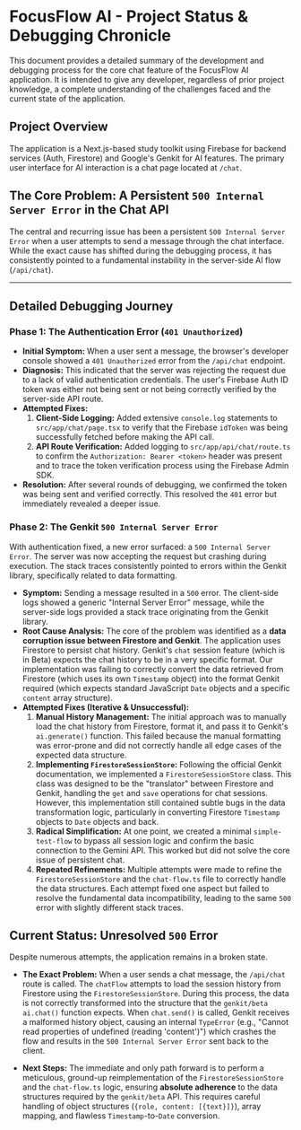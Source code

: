 # FocusFlow AI - Project Status & Debugging Chronicle

This document provides a detailed summary of the development and debugging process for the core chat feature of the FocusFlow AI application. It is intended to give any developer, regardless of prior project knowledge, a complete understanding of the challenges faced and the current state of the application.

## Project Overview

The application is a Next.js-based study toolkit using Firebase for backend services (Auth, Firestore) and Google's Genkit for AI features. The primary user interface for AI interaction is a chat page located at `/chat`.

## The Core Problem: A Persistent `500 Internal Server Error` in the Chat API

The central and recurring issue has been a persistent `500 Internal Server Error` when a user attempts to send a message through the chat interface. While the exact cause has shifted during the debugging process, it has consistently pointed to a fundamental instability in the server-side AI flow (`/api/chat`).

---

## Detailed Debugging Journey

### Phase 1: The Authentication Error (`401 Unauthorized`)

*   **Initial Symptom:** When a user sent a message, the browser's developer console showed a `401 Unauthorized` error from the `/api/chat` endpoint.
*   **Diagnosis:** This indicated that the server was rejecting the request due to a lack of valid authentication credentials. The user's Firebase Auth ID token was either not being sent or not being correctly verified by the server-side API route.
*   **Attempted Fixes:**
    1.  **Client-Side Logging:** Added extensive `console.log` statements to `src/app/chat/page.tsx` to verify that the Firebase `idToken` was being successfully fetched before making the API call.
    2.  **API Route Verification:** Added logging to `src/app/api/chat/route.ts` to confirm the `Authorization: Bearer <token>` header was present and to trace the token verification process using the Firebase Admin SDK.
*   **Resolution:** After several rounds of debugging, we confirmed the token was being sent and verified correctly. This resolved the `401` error but immediately revealed a deeper issue.

### Phase 2: The Genkit `500 Internal Server Error`

With authentication fixed, a new error surfaced: a `500 Internal Server Error`. The server was now accepting the request but crashing during execution. The stack traces consistently pointed to errors within the Genkit library, specifically related to data formatting.

*   **Symptom:** Sending a message resulted in a `500` error. The client-side logs showed a generic "Internal Server Error" message, while the server-side logs provided a stack trace originating from the Genkit library.
*   **Root Cause Analysis:** The core of the problem was identified as a **data corruption issue between Firestore and Genkit**. The application uses Firestore to persist chat history. Genkit's `chat` session feature (which is in Beta) expects the chat history to be in a very specific format. Our implementation was failing to correctly convert the data retrieved from Firestore (which uses its own `Timestamp` object) into the format Genkit required (which expects standard JavaScript `Date` objects and a specific `content` array structure).
*   **Attempted Fixes (Iterative & Unsuccessful):**
    1.  **Manual History Management:** The initial approach was to manually load the chat history from Firestore, format it, and pass it to Genkit's `ai.generate()` function. This failed because the manual formatting was error-prone and did not correctly handle all edge cases of the expected data structure.
    2.  **Implementing `FirestoreSessionStore`:** Following the official Genkit documentation, we implemented a `FirestoreSessionStore` class. This class was designed to be the "translator" between Firestore and Genkit, handling the `get` and `save` operations for chat sessions. However, this implementation still contained subtle bugs in the data transformation logic, particularly in converting Firestore `Timestamp` objects to `Date` objects and back.
    3.  **Radical Simplification:** At one point, we created a minimal `simple-test-flow` to bypass all session logic and confirm the basic connection to the Gemini API. This worked but did not solve the core issue of persistent chat.
    4.  **Repeated Refinements:** Multiple attempts were made to refine the `FirestoreSessionStore` and the `chat-flow.ts` file to correctly handle the data structures. Each attempt fixed one aspect but failed to resolve the fundamental data incompatibility, leading to the same `500` error with slightly different stack traces.

## Current Status: Unresolved `500` Error

Despite numerous attempts, the application remains in a broken state.

*   **The Exact Problem:** When a user sends a chat message, the `/api/chat` route is called. The `chatFlow` attempts to load the session history from Firestore using the `FirestoreSessionStore`. During this process, the data is not correctly transformed into the structure that the `genkit/beta` `ai.chat()` function expects. When `chat.send()` is called, Genkit receives a malformed history object, causing an internal `TypeError` (e.g., "Cannot read properties of undefined (reading 'content')") which crashes the flow and results in the `500 Internal Server Error` sent back to the client.

*   **Next Steps:** The immediate and only path forward is to perform a meticulous, ground-up reimplementation of the `FirestoreSessionStore` and the `chat-flow.ts` logic, ensuring **absolute adherence** to the data structures required by the `genkit/beta` API. This requires careful handling of object structures (`{role, content: [{text}]}`), array mapping, and flawless `Timestamp`-to-`Date` conversion.
